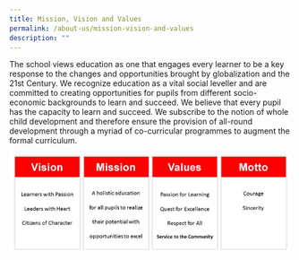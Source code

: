```yaml
---
title: Mission, Vision and Values
permalink: /about-us/mission-vision-and-values
description: ""
---
```

<p>The school views education as one that engages every learner to be a key response to the changes and opportunities brought by globalization and the 21st Century. We recognize education as a vital social leveller and are committed to creating opportunities for pupils from different socio-economic backgrounds to learn and succeed. We believe that every pupil has the capacity to learn and succeed. We subscribe to the notion of whole child development and therefore ensure the provision of all-round development through a myriad of co-curricular programmes to augment the formal curriculum.</p>
<img src="/images/mission%20(edited).jpg">